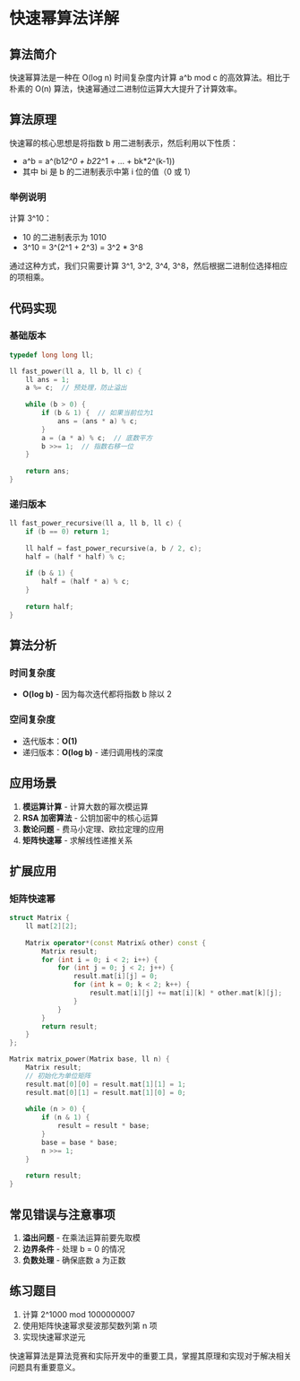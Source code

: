 # 快速幂算法详解

## 算法简介

快速幂算法是一种在 O(log n) 时间复杂度内计算 a^b mod c 的高效算法。相比于朴素的 O(n) 算法，快速幂通过二进制位运算大大提升了计算效率。

## 算法原理

快速幂的核心思想是将指数 b 用二进制表示，然后利用以下性质：

- a^b = a^(b1*2^0 + b2*2^1 + ... + bk*2^(k-1))
- 其中 bi 是 b 的二进制表示中第 i 位的值（0 或 1）

### 举例说明

计算 3^10：
- 10 的二进制表示为 1010
- 3^10 = 3^(2^1 + 2^3) = 3^2 * 3^8

通过这种方式，我们只需要计算 3^1, 3^2, 3^4, 3^8，然后根据二进制位选择相应的项相乘。

## 代码实现

### 基础版本

```cpp
typedef long long ll;

ll fast_power(ll a, ll b, ll c) {
    ll ans = 1;
    a %= c;  // 预处理，防止溢出
    
    while (b > 0) {
        if (b & 1) {  // 如果当前位为1
            ans = (ans * a) % c;
        }
        a = (a * a) % c;  // 底数平方
        b >>= 1;  // 指数右移一位
    }
    
    return ans;
}
```

### 递归版本

```cpp
ll fast_power_recursive(ll a, ll b, ll c) {
    if (b == 0) return 1;
    
    ll half = fast_power_recursive(a, b / 2, c);
    half = (half * half) % c;
    
    if (b & 1) {
        half = (half * a) % c;
    }
    
    return half;
}
```

## 算法分析

### 时间复杂度
- **O(log b)** - 因为每次迭代都将指数 b 除以 2

### 空间复杂度
- 迭代版本：**O(1)**
- 递归版本：**O(log b)** - 递归调用栈的深度

## 应用场景

1. **模运算计算** - 计算大数的幂次模运算
2. **RSA 加密算法** - 公钥加密中的核心运算
3. **数论问题** - 费马小定理、欧拉定理的应用
4. **矩阵快速幂** - 求解线性递推关系

## 扩展应用

### 矩阵快速幂

```cpp
struct Matrix {
    ll mat[2][2];
    
    Matrix operator*(const Matrix& other) const {
        Matrix result;
        for (int i = 0; i < 2; i++) {
            for (int j = 0; j < 2; j++) {
                result.mat[i][j] = 0;
                for (int k = 0; k < 2; k++) {
                    result.mat[i][j] += mat[i][k] * other.mat[k][j];
                }
            }
        }
        return result;
    }
};

Matrix matrix_power(Matrix base, ll n) {
    Matrix result;
    // 初始化为单位矩阵
    result.mat[0][0] = result.mat[1][1] = 1;
    result.mat[0][1] = result.mat[1][0] = 0;
    
    while (n > 0) {
        if (n & 1) {
            result = result * base;
        }
        base = base * base;
        n >>= 1;
    }
    
    return result;
}
```

## 常见错误与注意事项

1. **溢出问题** - 在乘法运算前要先取模
2. **边界条件** - 处理 b = 0 的情况
3. **负数处理** - 确保底数 a 为正数

## 练习题目

1. 计算 2^1000 mod 1000000007
2. 使用矩阵快速幂求斐波那契数列第 n 项
3. 实现快速幂求逆元

快速幂算法是算法竞赛和实际开发中的重要工具，掌握其原理和实现对于解决相关问题具有重要意义。